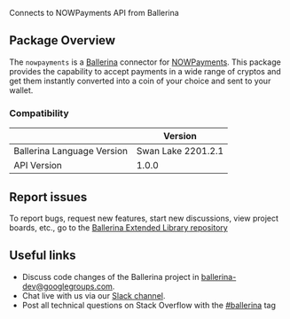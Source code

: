 Connects to NOWPayments API from Ballerina

## Package Overview
The `nowpayments` is a [Ballerina](https://ballerina.io/) connector for [NOWPayments](https://nowpayments.io/).
This package provides the capability to accept payments in a wide range of cryptos and get them instantly converted into a coin of your choice and sent to your wallet.

### Compatibility
|                               | Version               |
|-------------------------------|-----------------------|
| Ballerina Language Version    | Swan Lake 2201.2.1      |
| API Version                   | 1.0.0                 |

## Report issues
To report bugs, request new features, start new discussions, view project boards, etc., go to the [Ballerina Extended Library repository](https://github.com/ballerina-platform/ballerina-extended-library)

## Useful links
- Discuss code changes of the Ballerina project in [ballerina-dev@googlegroups.com](mailto:ballerina-dev@googlegroups.com).
- Chat live with us via our [Slack channel](https://ballerina.io/community/slack/).
- Post all technical questions on Stack Overflow with the [#ballerina](https://stackoverflow.com/questions/tagged/ballerina) tag

